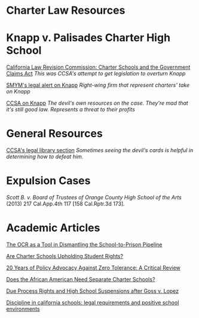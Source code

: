 # Charter Law Resources

# Knapp v. Palisades Charter High School

[California Law Revision Commission: Charter Schools and the Government Claims Act](http://www.clrc.ca.gov/pub/Printed-Reports/Pub237-G200.pdf)
*This was CCSA's attempt to get legislation to overturn Knapp*

[SMYM's legal alert on Knapp](http://www.mycharterlaw.com/pdf/Knapp_case_020707.pdf)
*Right-wing firm that represent charters' take on Knapp*

[CCSA on Knapp](http://library.ccsa.org/2014/10/knapp-v-palisades-charter-high-school.html)
*The devil's own resources on the case. They're mad that it's still good law. Represents a threat to their profits*


# General Resources

[CCSA's legal library section](http://library.ccsa.org/sections/legal/)
*Sometimes seeing the devil's cards is helpful in determining how to defeat him.*


# Expulsion Cases

*Scott B. v. Board of Trustees of Orange County High School of the Arts* (2013) 217 Cal.App.4th 117 \[158 Cal.Rptr.3d 173].

# Academic Articles

[The OCR as a Tool in Dismantling the School-to-Prison Pipeline](https://www.americanbar.org/groups/litigation/committees/childrens-rights/articles/2011/ocr-as-tool-dismantling-school-to-prison-pipeline/)

[Are Charter Schools Upholding Student Rights?](https://www.americanbar.org/groups/litigation/committees/childrens-rights/articles/2014/are-charter-schools-upholding-student-rights/)

[20 Years of Policy Advocacy Against Zero Tolerance: A Critical Review](https://www.americanbar.org/groups/litigation/committees/childrens-rights/articles/2018/winter2018-20-years-policy-advocacy-against-zero-tolerance-critical-review/)

[Does the African American Need Separate Charter Schools?](https://scholarship.law.umn.edu/lawineq/vol36/iss2/7/)

[Due Process Rights and High School Suspensions after Goss v. Lopez](https://scholarship.law.umt.edu/cgi/viewcontent.cgi?article=2137&context=mlr)

[Discipline in california schools: legal requirements and positive school environments](https://www.aclunc.org/sites/default/files/discipline_in_california.pdf)